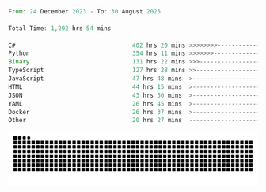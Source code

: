 <!--START_SECTION:waka-->

```rust
From: 24 December 2023 - To: 30 August 2025

Total Time: 1,292 hrs 54 mins

C#                                 402 hrs 20 mins >>>>>>>>-----------------   30.63 %
Python                             354 hrs 11 mins >>>>>>>------------------   26.97 %
Binary                             131 hrs 22 mins >>>----------------------   10.00 %
TypeScript                         127 hrs 28 mins >>-----------------------   09.71 %
JavaScript                         47 hrs 48 mins  >------------------------   03.64 %
HTML                               44 hrs 15 mins  >------------------------   03.37 %
JSON                               43 hrs 50 mins  >------------------------   03.34 %
YAML                               26 hrs 45 mins  >------------------------   02.04 %
Docker                             26 hrs 37 mins  >------------------------   02.03 %
Other                              20 hrs 27 mins  -------------------------   01.56 %
```

<!--END_SECTION:waka-->


<picture>
  <source media="(prefers-color-scheme: dark)" srcset="https://raw.githubusercontent.com/jeerawut97/jeerawut97/output/github-contribution-grid-snake.svg">
  <img alt="github contribution grid snake animation" src="https://raw.githubusercontent.com/jeerawut97/jeerawut97/output/github-contribution-grid-snake.svg">
</picture>
